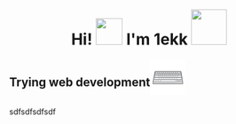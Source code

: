 <h1  align='center' style="">Hi! <img style="width: 3rem; height: 3rem;" src="https://github.com/1ekk/1ekk/blob/main/assets/emojibest_com_1880872076.gif"> I'm 1ekk <img style="width: 4rem; height: 4rem;" src="https://github.com/1ekk/1ekk/blob/main/assets/emojibest_com_1883127845.gif">
</h1>

<div style="display: flex">
<h2 style = "padding-bottom: " align="center">Trying web development 
</h2>
<img style="width: 4rem; height: 4rem;" src="assets\emojibest_com_2052302749.gif">
</div>







<p>sdfsdfsdfsdf</p>
